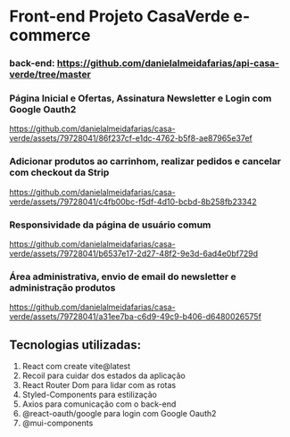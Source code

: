 # Front-end Projeto CasaVerde e-commerce
### back-end: https://github.com/danielalmeidafarias/api-casa-verde/tree/master

### Página Inicial e Ofertas, Assinatura Newsletter e Login com Google Oauth2
https://github.com/danielalmeidafarias/casa-verde/assets/79728041/86f237cf-e1dc-4762-b5f8-ae87965e37ef

### Adicionar produtos ao carrinhom, realizar pedidos e cancelar com checkout da Strip
https://github.com/danielalmeidafarias/casa-verde/assets/79728041/c4fb00bc-f5df-4d10-bcbd-8b258fb23342

### Responsividade da página de usuário comum
https://github.com/danielalmeidafarias/casa-verde/assets/79728041/b6537e17-2d27-48f2-9e3d-6ad4e0bf729d

### Área administrativa, envio de email do newsletter e administração produtos
https://github.com/danielalmeidafarias/casa-verde/assets/79728041/a31ee7ba-c6d9-49c9-b406-d6480026575f

## Tecnologias utilizadas:
1. React com create vite@latest
2. Recoil para cuidar dos estados da aplicação
3. React Router Dom para lidar com as rotas
4. Styled-Components para estilização
5. Axios para comunicação com o back-end
6. @react-oauth/google para login com Google Oauth2
7. @mui-components
